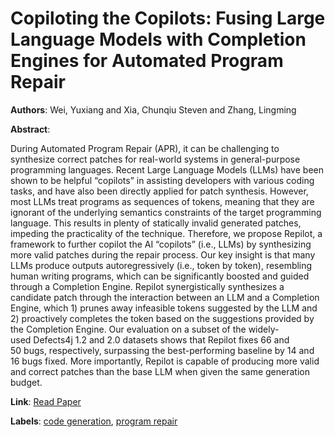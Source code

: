 # Copiloting the Copilots: Fusing Large Language Models with Completion Engines for Automated Program Repair

**Authors**: Wei, Yuxiang and Xia, Chunqiu Steven and Zhang, Lingming

**Abstract**:

During Automated Program Repair (APR), it can be challenging&nbsp;to synthesize correct patches for real-world systems in general-purpose programming languages. Recent Large Language Models&nbsp;(LLMs) have been shown to be helpful “copilots” in assisting developers with various coding tasks, and have also been directly&nbsp;applied for patch synthesis. However, most LLMs treat programs as&nbsp;sequences of tokens, meaning that they are ignorant of the underlying semantics constraints of the target programming language. This&nbsp;results in plenty of statically invalid generated patches, impeding&nbsp;the practicality of the technique. Therefore, we propose Repilot,&nbsp;a framework to further copilot the AI “copilots” (i.e., LLMs) by&nbsp;synthesizing more valid patches during the repair process. Our key&nbsp;insight is that many LLMs produce outputs autoregressively (i.e.,&nbsp;token by token), resembling human writing programs, which can&nbsp;be significantly boosted and guided through a Completion Engine.&nbsp;Repilot synergistically synthesizes a candidate patch through the&nbsp;interaction between an LLM and a Completion Engine, which 1)&nbsp;prunes away infeasible tokens suggested by the LLM and 2) proactively completes the token based on the suggestions provided by the&nbsp;Completion Engine. Our evaluation on a subset of the widely-used&nbsp;Defects4j 1.2 and 2.0 datasets shows that Repilot fixes 66 and 50&nbsp;bugs, respectively, surpassing the best-performing baseline by 14&nbsp;and 16 bugs fixed. More&nbsp;importantly, Repilot is capable of producing more valid and correct patches than the base LLM when given&nbsp;the same generation budget.

**Link**: [Read Paper](https://doi.org/10.1145/3611643.3616271)

**Labels**: [code generation](../../labels/code_generation.md), [program repair](../../labels/program_repair.md)
